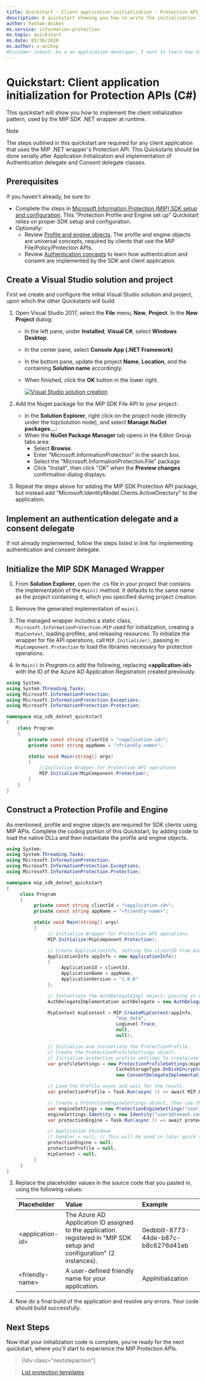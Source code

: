 ```yaml
---
title: Quickstart - Client application initialization - Protection API (C#)
description: A quickstart showing you how to write the initialization logic for a Microsoft Information Protection (MIP) SDK - Protection API C# client applications.
author: Pathak-Aniket
ms.service: information-protection
ms.topic: quickstart
ms.date: 03/30/2020
ms.author: v-anikep
#Customer intent: As a an application developer, I want to learn how to do SDK .NET wrapper initialization, so that I can use the SDK Protection API.
---
```


# Quickstart: Client application initialization for Protection APIs (C#)

This quickstart will show you how to implement the client initialization pattern, used by the MIP SDK .NET wrapper at runtime.

> [!NOTE]
> The steps outlined in this quickstart are required for any client application that uses the MIP .NET wrapper's Protection API. This Quickstarts should be done serially after Application Initialization and implementation of Authentication delegate and Consent delegate classes.

## Prerequisites

If you haven't already, be sure to:

- Complete the steps in [Microsoft Information Protection (MIP) SDK setup and configuration](setup-configure-mip.md). This "Protection Profile and Engine set up" Quickstart relies on proper SDK setup and configuration.
- Optionally:
  - Review [Profile and engine objects](concept-profile-engine-cpp.md). The profile and engine objects are universal concepts, required by clients that use the MIP File/Policy/Protection APIs.
  - Review [Authentication concepts](concept-authentication-cpp.md) to learn how authentication and consent are implemented by the SDK and client application.

## Create a Visual Studio solution and project

First we create and configure the initial Visual Studio solution and project, upon which the other Quickstarts will build.

1. Open Visual Studio 2017, select the **File** menu, **New**, **Project**. In the **New Project** dialog:
   - In the left pane, under **Installed**, **Visual C#**, select **Windows Desktop**.
   - In the center pane, select **Console App (.NET Framework)**
   - In the bottom pane, update the project **Name**, **Location**, and the containing **Solution name** accordingly.
   - When finished, click the **OK** button in the lower right.

     [![Visual Studio solution creation](media/quick-app-initialization-csharp/create-vs-solution.png)](media/quick-app-initialization-csharp/create-vs-solution.png#lightbox)      <!--No Need to change the image.----->

2. Add the Nuget package for the MIP SDK File API to your project:
   - In the **Solution Explorer**, right click on the project node (directly under the top/solution node), and select **Manage NuGet packages...**:
   - When the **NuGet Package Manager** tab opens in the Editor Group tabs area:
     - Select **Browse**.
     - Enter "Microsoft.InformationProtection" in the search box.
     - Select the "Microsoft.InformationProtection.File" package.
     - Click "Install", then click "OK" when the **Preview changes** confirmation dialog displays.

3. Repeat the steps above for adding the MIP SDK Protection API package, but instead add "Microsoft.IdentityModel.Clients.ActiveDirectory" to the application.

## Implement an authentication delegate and a consent delegate

If not already implemented, follow the steps listed in link <!---Inset link here---> for implementing authentication and consent delegate.

<!---------------------------------------------------------------------------------------------------------------------------------------------------------->
## Initialize the MIP SDK Managed Wrapper

1. From **Solution Explorer**, open the .cs file in your project that contains the implementation of the `Main()` method. It defaults to the same name as the project containing it, which you specified during project creation.

2. Remove the generated implementation of `main()`.

3. The managed wrapper includes a static class, `Microsoft.InformationProtection.MIP` used for initialization, creating a `MipContext`, loading profiles, and releasing resources. To initialize the wrapper for file API operations, call `MIP.Initialize()`, passing in `MipComponent.Protection` to load the libraries necessary for protection operations.

4. In `Main()` in *Program.cs* add the following, replacing **\<application-id\>** with the ID of the Azure AD Application Registration created previously.

```csharp
using System;
using System.Threading.Tasks;
using Microsoft.InformationProtection;
using Microsoft.InformationProtection.Exceptions;
using Microsoft.InformationProtection.Protection;

namespace mip_sdk_dotnet_quickstart
{
    class Program
    {
        private const string clientId = "<application-id>";
        private const string appName = "<friendly-name>";

        static void Main(string[] args)
        {
            //Initialize Wrapper for Protection API operations
            MIP.Initialize(MipComponent.Protection);
        }
    }
}
```

## Construct a Protection Profile and Engine

As mentioned, profile and engine objects are required for SDK clients using MIP APIs. Complete the coding portion of this Quickstart, by adding code to load the native DLLs and then instantiate the profile and engine objects.

```csharp
using System;
using System.Threading.Tasks;
using Microsoft.InformationProtection;
using Microsoft.InformationProtection.Exceptions;
using Microsoft.InformationProtection.Protection;

namespace mip_sdk_dotnet_quickstart
{
     class Program
     {
          private const string clientId = "<application-id>";
          private const string appName = "<friendly-name>";

          static void Main(string[] args)
          {
               // Initialize Wrapper for Protection API operations.
               MIP.Initialize(MipComponent.Protection);

               // Create ApplicationInfo, setting the clientID from Azure AD App Registration as the ApplicationId.
               ApplicationInfo appInfo = new ApplicationInfo()
               {
                    ApplicationId = clientId,
                    ApplicationName = appName,
                    ApplicationVersion = "1.0.0"
               };

               // Instantiate the AuthDelegateImpl object, passing in AppInfo.
               AuthDelegateImplementation authDelegate = new AuthDelegateImplementation(appInfo);

               MipContext mipContext = MIP.CreateMipContext(appInfo,
                                        "mip_data",
                                        LogLevel.Trace,
                                        null,
                                        null);

               // Initialize and instantiate the ProtectionProfile.
               // Create the ProtectionProfileSettings object.
               // Initialize protection profile settings to create/use local state.
               var profileSettings = new ProtectionProfileSettings(mipContext,
                                        CacheStorageType.OnDiskEncrypted,                                        
                                        new ConsentDelegateImplementation());

               // Load the Profile async and wait for the result.
               var protectionProfile = Task.Run(async () => await MIP.LoadProtectionProfileAsync(profileSettings)).Result;

               // Create a ProtectionEngineSettings object, then use that to add an engine to the profile.
               var engineSettings = new ProtectionEngineSettings("user1@tenant.com", authDelegate, "", "en-US");
               engineSettings.Identity = new Identity("user1@tenant.com");
               var protectionEngine = Task.Run(async () => await protectionProfile.AddEngineAsync(engineSettings)).Result;

               // Application Shutdown
               // handler = null; // This will be used in later quick starts.
               protectionEngine = null;
               protectionProfile = null;
               mipContext = null;
          }
     }
}
```

3. Replace the placeholder values in the source code that you pasted in, using the following values:

   | Placeholder | Value | Example |
   |:----------- |:----- |:--------|
   | \<application-id\> | The Azure AD Application ID assigned to the application registered in "MIP SDK setup and configuration" (2 instances).  | 0edbblll-8773-44de-b87c-b8c6276d41eb |
   | \<friendly-name\> | A user-defined friendly name for your application. | AppInitialization |


4. Now do a final build of the application and resolve any errors. Your code should build successfully.

## Next Steps

Now that your initialization code is complete, you're ready for the next quickstart, where you'll start to experience the MIP Protection APIs.

> [!div class="nextstepaction"]
<!-------------------Update this section for links ----------------------------------------------------------------------------------------->
> [List protection templates](quick-protection-list-templates-csharp)